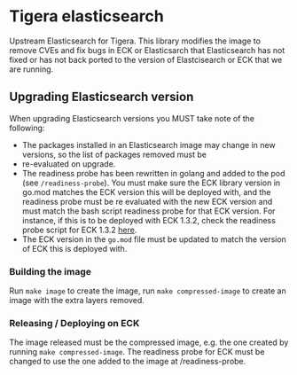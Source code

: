 # Tigera elasticsearch

Upstream Elasticsearch for Tigera. This library modifies the image to remove CVEs and fix bugs in ECK or Elasticsarch that 
Elasticsearch has not fixed or has not back ported to the version of Elastcisearch or ECK that we are running.

## Upgrading Elasticsearch version

When upgrading Elasticsearch versions you MUST take note of the following:
* The packages installed in an Elasticsearch image may change in new versions, so the list of packages removed must be 
* re-evaluated on upgrade. 
* The readiness probe has been rewritten in golang and added to the pod (see `/readiness-probe`). You must make sure the 
ECK library version in go.mod matches the ECK version this will be deployed with, and the readiness probe must be
re evaluated with the new ECK version and must match the bash script readiness probe for that ECK version. For instance,
if this is to be deployed with ECK 1.3.2, check the readiness probe script for ECK 1.3.2
[here](https://github.com/elastic/cloud-on-k8s/blob/1.3.2/pkg/controller/elasticsearch/nodespec/readiness_probe.go#L31).
* The ECK version in the `go.mod` file must be updated to match the version of ECK this is deployed with.

### Building the image

Run `make image` to create the image, run `make compressed-image` to create an image with the extra layers removed.

### Releasing / Deploying on ECK

The image released must be the compressed image, e.g. the one created by running `make compressed-image`. The readiness 
probe for ECK must be changed to use the one added to the image at /readiness-probe.